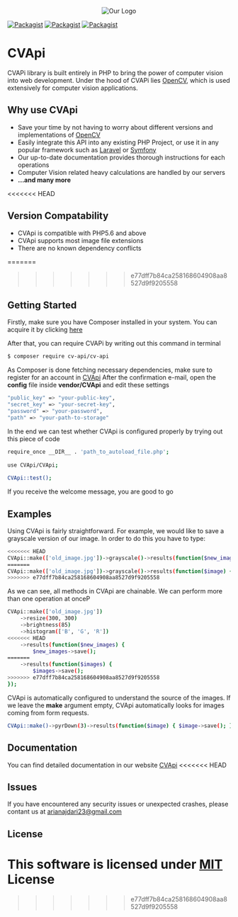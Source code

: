 <p align="center"><img alt="Our Logo" src="#"></p>

[![Packagist](https://img.shields.io/packagist/dt/cv-api/cv-api.svg)](https://packagist.org/packages/cv-api/cv-api)
[![Packagist](https://img.shields.io/packagist/v/cv-api/cv-api.svg)](https://packagist.org/packages/cv-api/cv-api)
[![Packagist](https://img.shields.io/packagist/l/cv-api/cv-api.svg)](https://packagist.org/packages/cv-api/cv-api)

# CVApi
CVAPi library is built entirely in PHP to bring the power of computer vision into web development. Under the hood of CVAPi lies [OpenCV](https://opencv.org/), which is used extensively for computer vision applications.

## Why use CVApi
- Save your time by not having to worry about different versions and implementations of [OpenCV](https://opencv.org/)
- Easily integrate this API into any existing PHP Project, or use it in any popular framework such as [Laravel](https://laravel.com/) or [Symfony](https://symfony.com/)
- Our up-to-date documentation provides thorough instructions for each operations
- Computer Vision related heavy calculations are handled by our servers
- <strong>...and many more</strong>

<<<<<<< HEAD
## Version Compatability
- CVApi is compatible with PHP5.6 and above
- CVApi supports most image file extensions
- There are no known dependency conflicts

=======
>>>>>>> e77dff7b84ca258168604908aa8527d9f9205558
## Getting Started
Firstly, make sure you have Composer installed in your system. You can acquire it by clicking [here](https://getcomposer.org/)

After that, you can require CVAPi by writing out this command in terminal

```bash
$ composer require cv-api/cv-api
```
As Composer is done fetching necessary dependencies, make sure to register for an account in [CVApi](#)
After the confirmation e-mail, open the <strong>config</strong> file inside <strong>vendor/CVApi</strong> and edit these settings

```bash
"public_key" => "your-public-key",
"secret_key" => "your-secret-key",
"password" => "your-password",
"path" => "your-path-to-storage"
```
In the end we can test whether CVApi is configured properly by trying out this piece of code
```bash
require_once __DIR__ . 'path_to_autoload_file.php';
  
use CVApi/CVApi;
  
CVApi::test();
```
If you receive the welcome message, you are good to go

## Examples
Using CVApi is fairly straightforward. For example, we would like to save a grayscale version of our image. In order to do this you have to type: 
```bash
<<<<<<< HEAD
CVApi::make(['old_image.jpg'])->grayscale()->results(function($new_image) { $new_image->save(); });
=======
CVApi::make(['old_image.jpg'])->grayscale()->results(function($image) { $image->save(); });
>>>>>>> e77dff7b84ca258168604908aa8527d9f9205558
```
As we can see, all methods in CVApi are chainable. We can perform more than one operation at onceP
```bash
CVApi::make(['old_image.jpg'])
	->resize(300, 300)
	->brightness(85)
	->histogram(['B', 'G', 'R'])
<<<<<<< HEAD
	->results(function($new_images) {
		$new_images->save();
=======
	->results(function($images) {
		$images->save();
>>>>>>> e77dff7b84ca258168604908aa8527d9f9205558
});
```
CVApi is automatically configured to understand the source of the images. If we leave the <strong>make</strong> argument empty, CVApi automatically looks for images coming from form requests.
```bash
CVApi::make()->pyrDown(3)->results(function($image) { $image->save(); });
```

## Documentation
You can find detailed documentation in our website [CVApi](#)
<<<<<<< HEAD

## Issues
If you have encountered any security issues or unexpected crashes, please contant us at arianajdari23@gmail.com

## License
This software is licensed under [MIT](https://opensource.org/licenses/MIT) License
=======
>>>>>>> e77dff7b84ca258168604908aa8527d9f9205558
